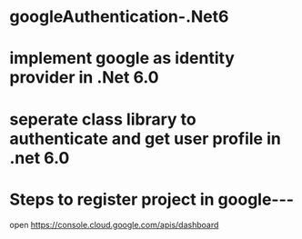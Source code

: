 # googleAuthentication-.Net6
# implement google as identity provider in .Net 6.0
# seperate class library to authenticate and get user profile in .net 6.0 
# Steps to register project in google---
open https://console.cloud.google.com/apis/dashboard

